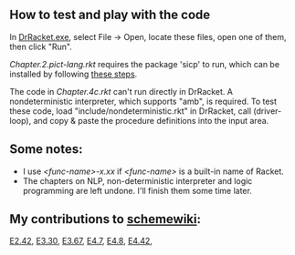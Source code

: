 How to test and play with the code
---
In [DrRacket.exe](https://racket-lang.org/), select File -> Open, locate these files, open one of them, then click "Run".

*Chapter.2.pict-lang.rkt* requires the package 'sicp' to run, which can be installed by following [these steps](https://docs.racket-lang.org/sicp-manual/index.html).

The code in *Chapter.4c.rkt* can't run directly in DrRacket. A nondeterministic interpreter, which supports "amb", is required. To test these code, load "include/nondeterministic.rkt" in DrRacket, call (driver-loop), and copy & paste the procedure definitions into the input area.

Some notes:
---
* I use *\<func-name>-x.xx* if *\<func-name>* is a built-in name of Racket.
* The chapters on NLP, non-deterministic interpreter and logic programming are left undone. I'll finish them some time later.

My contributions to [schemewiki](http://community.schemewiki.org/?sicp-solutions):
---
[E2.42](http://community.schemewiki.org/?sicp-ex-2.42),
[E3.30](http://community.schemewiki.org/?sicp-ex-3.30),
[E3.67](http://community.schemewiki.org/?sicp-ex-3.67),
[E4.7](http://community.schemewiki.org/?sicp-ex-4.7),
[E4.8](http://community.schemewiki.org/?sicp-ex-4.8),
[E4.42](http://community.schemewiki.org/?sicp-ex-4.42),
